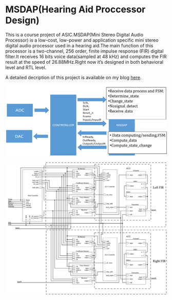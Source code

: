 # MSDAP(Hearing Aid Proccessor Design)
This is a course project of ASIC.MSDAP(Mini Stereo Digital Audio Processor) is a low-cost, low-power and application specific mini stereo digital audio processor used in a hearing aid.The main function of this processor is a two-channel, 256 order, finite impulse response (FIR) digital filter.It receives 16 bits voice data(sampled at 48 kHz) and computes the FIR result at the speed of 26.88MHz.Right now it’s designed in both behavioral level and RTL level.  

A detailed decription of this project is available on my blog [here](http://lichaoma.com/2015/11/15/mini-stereo-digital-audio-processor-msdap/).  

![alt tag](https://github.com/malichao/Hearing-Aid-Proccessor-Design-MSDAP-/blob/master/system.png)  

![alt tag](https://github.com/malichao/Hearing-Aid-Proccessor-Design-MSDAP-/blob/master/1.jpg)  
